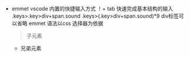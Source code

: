- emmet vscode 内置的快捷输入方式
  ！+ tab 快速完成基本结构的输入
  .keys>.key>div+span.sound
  .keys>(.key>div+span.sound)*9
  div标签可以省略
  emmet 语法以css 选择器为依据
  > 子元素
  + 兄弟元素